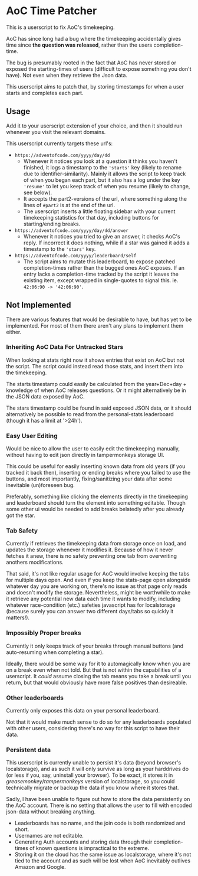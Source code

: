 # AoC Time Patcher

This is a userscript to fix AoC's timekeeping.

AoC has since long had a bug where the timekeeping accidentally gives time since **the question was released**, rather than the users completion-time.

The bug is presumably rooted in the fact that AoC has never stored or exposed the starting-times of users (difficult to expose something you don't have). Not even when they retrieve the Json data.

This userscript aims to patch that, by storing timestamps for when a user starts and completes each part.

## **Usage**

Add it to your userscript extension of your choice, and then it should run whenever you visit the relevant domains.

This userscript currently targets these url's:

* `https://adventofcode.com/yyyy/day/dd`
  * Whenever it notices you look at a question it thinks you haven't finished, it logs a timestamp to the `'starts'` key (likely to rename due to identifier-similarity). Mainly it allows the script to keep track of when you began each part, but it also has a log under the key `'resume'` to let you keep track of when you resume (likely to change, see below).
  * It accepts the part2-versions of the url, where something along the lines of `#part2` is at the end of the url.
  * The userscript inserts a little floating sidebar with your current timekeeping statistics for that day, including buttons for starting/ending breaks.
* `https://adventofcode.com/yyyy/day/dd/answer`
  * Whenever it notices you tried to give an answer, it checks AoC's reply. If incorrect it does nothing, while if a star was gained it adds a timestamp to the `'stars'` key.
* `https://adventofcode.com/yyyy/leaderboard/self`
  * The script aims to mutate this leaderboard, to expose patched completion-times rather than the bugged ones AoC exposes. If an entry lacks a completion-time tracked by the script it leaves the existing item, except wrapped in single-quotes to signal this. ie. `42:06:90 -> '42:06:90'`.

## **Not Implemented**
There are various features that would be desirable to have, but has yet to be implemented. For most of them there aren't any plans to implement them either.

### **Inheriting AoC Data For Untracked Stars**
When looking at stats right now it shows entries that exist on AoC but not the script. The script could instead read those stats, and insert them into the timekeeping.

The starts timestamp could easily be calculated from the year+Dec+day + knowledge of when AoC releases questions. Or it might alternatively be in the JSON data exposed by AoC.

The stars timestamp could be found in said exposed JSON data, or it should alternatively be possible to read from the personal-stats leaderboard (though it has a limit at '>24h').

### **Easy User Editing**
Would be nice to allow the user to easily edit the timekeeping manually, without having to edit json directly in tampermonkeys storage UI.

This could be useful for easily inserting known data from old years (if you tracked it back then), inserting or ending breaks where you failed to use the buttons, and most importantly, fixing/sanitizing your data after some inevitable (un)foreseen bug.

Preferably, something like clicking the elements directly in the timekeeping and leaderboard should turn the element into something editable. Though some other ui would be needed to add breaks belatedly after you already got the star.

### **Tab Safety**
Currently if retrieves the timekeeping data from storage once on load, and updates the storage whenever it modifies it. Because of how it never fetches it anew, there is no safety preventing one tab from overwriting anothers modifications.

That said, it's not like regular usage for AoC would involve keeping the tabs for multiple days open. And even if you keep the stats-page open alongside whatever day you are working on, there's no issue as that page only reads and doesn't modify the storage. Nevertheless, might be worthwhile to make it retrieve any potential new data each time it wants to modify, including whatever race-condition (etc.) safeties javascript has for localstorage (because surely you can answer two different days/tabs so quickly it matters!).

### Impossibly Proper breaks
Currently it only keeps track of your breaks through manual buttons (and auto-resuming when completing a star).

Ideally, there would be some way for it to automagically know when you are on a break even when not told. But that is not within the capabilities of a userscript. It _could_ assume closing the tab means you take a break until you return, but that would obviously have more false positives than desireable.

### Other leaderboards
Currently only exposes this data on your personal leaderboard.

Not that it would make much sense to do so for any leaderboards populated with other users, considering there's no way for this script to have their data.

### Persistent data
This userscript is currently unable to persist it's data (beyond browser's localstorage), and as such it will only survive as long as your harddrives do (or less if you, say, uninstall your browser).
To be exact, it stores it in *greasemonkey*/*tampermonkeys* version of localstorage, so you could technically migrate or backup the data if you know where it stores that.

Sadly, I have been unable to figure out how to store the data persistently on the AoC account. There is no setting that allows the user to fill with encoded json-data without breaking anything.

* Leaderboards has no name, and the join code is both randomized and short.
* Usernames are not editable.
* Generating Auth accounts and storing data through their completion-times of known questions is impractical to the extreme.
* Storing it on the cloud has the same issue as localstorage, where it's not tied to the account and as such will be lost when AoC inevitably outlives Amazon and Google.

